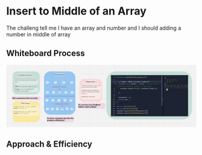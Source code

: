 # Insert to Middle of an Array
The challeng tell me I have an array and number and I should adding a number in middle of array 
 

## Whiteboard Process


![insert array](./images/insertShiftArray2%20.png)

## Approach & Efficiency
<!-- What approach did you take? Discuss Why. What is the Big O space/time for this approach? -->